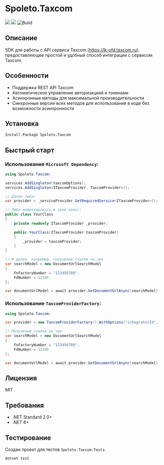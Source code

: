 # Spoleto.Taxcom

[![](https://img.shields.io/github/license/spoleto-software/spoleto.taxcom)](https://github.com/spoleto-software/Spoleto.Taxcom/blob/main/LICENSE)
[![](https://img.shields.io/nuget/v/Spoleto.Taxcom)](https://www.nuget.org/packages/Spoleto.Taxcom/)
![Build](https://github.com/spoleto-software/Spoleto.Taxcom/actions/workflows/ci.yml/badge.svg)

## Описание
SDK для работы с API сервиса Taxcom (https://lk-ofd.taxcom.ru), предоставляющее простой и удобный способ интеграции с сервисом Taxcom.

## Особенности
- Поддержка REST API Taxcom
- Автоматическое управление авторизацией и токенами
- Асинхронные методы для максимальной производительности
- Синхронные версии всех методов для использования в коде без возможности асинхронности

 
## Установка
```bash
Install-Package Spoleto.Taxcom
```

## Быстрый старт

### Использование `Microsoft Dependency`:
```csharp
using Spoleto.Taxcom;

services.AddSingleton(taxcomOptions);
services.AddSingleton<ITaxcomProvider, TaxcomProvider>();

// Далее либо:
var provider = _serviceProvider.GetRequiredService<ITaxcomProvider>();

// Либо инжектировать в свой класс:
public class YourClass
{
    private readonly ITaxcomProvider _provider;

    public YourClass(ITaxcomProvider taxcomProvider)
    {
        _provider = taxcomProvider;
    }
}

// И далее, например, получение ссылки на чек
var searchModel = new DocumentUrlSearchModel
{
	FnFactoryNumber = "123456789",
	FdNumber = 12345
};

var documentUrlModel = await provider.GetDocumentUrlAsync(searchModel);
```

### Использование `TaxcomProviderFactory`:
```csharp
using Spoleto.Taxcom;

var provider = new TaxcomProviderFactory().WithOptions("integratorId", "login", "password").Build();

// Получение ссылки на чек
var searchModel = new DocumentUrlSearchModel
{
	FnFactoryNumber = "123456789",
	FdNumber = 12345
};

var documentUrlModel = await provider.GetDocumentUrlAsync(searchModel);
```


## Лицензия
MIT


## Требования
- .NET Standard 2.0+
- .NET 8+

## Тестирование
Создан проект для тестов `Spoleto.Taxcom.Tests`.

```bash
dotnet test
```

